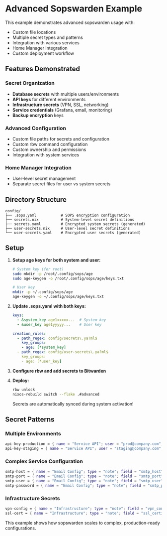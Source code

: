 # Advanced Sopswarden Example

This example demonstrates advanced sopswarden usage with:
- Custom file locations
- Multiple secret types and patterns
- Integration with various services
- Home Manager integration
- Custom deployment workflow

## Features Demonstrated

### Secret Organization
- **Database secrets** with multiple users/environments
- **API keys** for different environments  
- **Infrastructure secrets** (VPN, SSL, networking)
- **Service credentials** (Grafana, email, monitoring)
- **Backup encryption** keys

### Advanced Configuration
- Custom file paths for secrets and configuration
- Custom rbw command configuration
- Custom ownership and permissions
- Integration with system services

### Home Manager Integration
- User-level secret management
- Separate secret files for user vs system secrets

## Directory Structure

```
config/
├── .sops.yaml           # SOPS encryption configuration
├── secrets.nix          # System-level secret definitions  
├── secrets.yaml         # Encrypted system secrets (generated)
├── user-secrets.nix     # User-level secret definitions
└── user-secrets.yaml    # Encrypted user secrets (generated)
```

## Setup

1. **Setup age keys for both system and user:**
   ```bash
   # System key (for root)
   sudo mkdir -p /root/.config/sops/age
   sudo age-keygen -o /root/.config/sops/age/keys.txt
   
   # User key
   mkdir -p ~/.config/sops/age  
   age-keygen -o ~/.config/sops/age/keys.txt
   ```

2. **Update .sops.yaml with both keys:**
   ```yaml
   keys:
     - &system_key age1xxxxx...  # System key
     - &user_key age1yyyyy...    # User key
   
   creation_rules:
     - path_regex: config/secrets\.ya?ml$
       key_groups:
       - age: [*system_key]
     - path_regex: config/user-secrets\.ya?ml$  
       key_groups:
       - age: [*user_key]
   ```

3. **Configure rbw and add secrets to Bitwarden**

4. **Deploy:**
   ```bash
   rbw unlock
   nixos-rebuild switch --flake .#advanced
   ```
   
   Secrets are automatically synced during system activation!

## Secret Patterns

### Multiple Environments
```nix
api-key-production = { name = "Service API"; user = "prod@company.com"; };
api-key-staging = { name = "Service API"; user = "staging@company.com"; };
```

### Complex Service Configuration
```nix
smtp-host = { name = "Email Config"; type = "note"; field = "smtp_host"; };
smtp-port = { name = "Email Config"; type = "note"; field = "smtp_port"; };
smtp-user = { name = "Email Config"; type = "note"; field = "smtp_user"; };
smtp-password = { name = "Email Config"; type = "note"; field = "smtp_password"; };
```

### Infrastructure Secrets
```nix
vpn-config = { name = "Infrastructure"; type = "note"; field = "vpn_config"; };
ssl-cert = { name = "Infrastructure"; type = "note"; field = "ssl_certificate"; };
```

This example shows how sopswarden scales to complex, production-ready configurations.